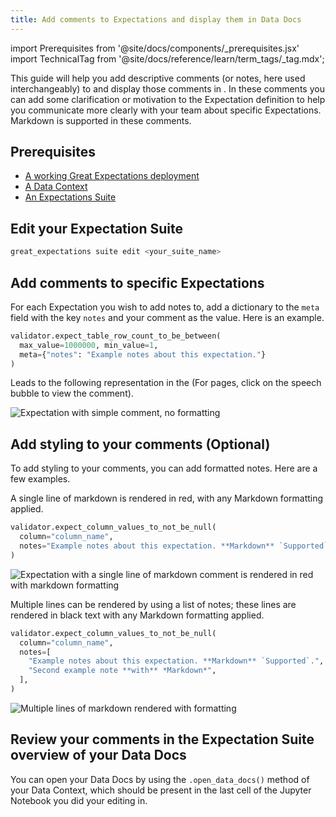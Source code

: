 ```yaml
---
title: Add comments to Expectations and display them in Data Docs
---
```

import Prerequisites from '@site/docs/components/_prerequisites.jsx'
import TechnicalTag from '@site/docs/reference/learn/term_tags/_tag.mdx';

This guide will help you add descriptive comments (or notes, here used interchangeably) to <TechnicalTag tag="expectation" text="Expectations" /> and display those comments in <TechnicalTag tag="data_docs" text="Data Docs" />. In these comments you can add some clarification or motivation to the Expectation definition to help you communicate more clearly with your team about specific Expectations. Markdown is supported in these comments.

## Prerequisites

<Prerequisites>

- [A working Great Expectations deployment](/docs/oss/guides/setup/setup_overview)
- [A Data Context](/docs/oss/guides/setup/configuring_data_contexts/instantiating_data_contexts/instantiate_data_context)
- [An Expectations Suite](/docs/oss/guides/expectations/how_to_create_and_edit_expectations_with_instant_feedback_from_a_sample_batch_of_data)

</Prerequisites>

## Edit your Expectation Suite

```bash
great_expectations suite edit <your_suite_name>
```

## Add comments to specific Expectations

For each Expectation you wish to add notes to, add a dictionary to the ``meta`` field with the key ``notes`` and your comment as the value. Here is an example.

```python
validator.expect_table_row_count_to_be_between(
  max_value=1000000, min_value=1,
  meta={"notes": "Example notes about this expectation."}
)
```

Leads to the following representation in the <TechnicalTag tag="data_docs" text="Data Docs" /> (For <TechnicalTag tag="expectation_suite" text="Expectation Suite" /> pages, click on the speech bubble to view the comment).

![Expectation with simple comment, no formatting](/docs/oss/images/table_level_no_format.png)

## Add styling to your comments (Optional)

To add styling to your comments, you can add formatted notes. Here are a few examples.

A single line of markdown is rendered in red, with any Markdown formatting applied.

```python
validator.expect_column_values_to_not_be_null(
  column="column_name",
  notes="Example notes about this expectation. **Markdown** `Supported`.",
)
```

![Expectation with a single line of markdown comment is rendered in red with markdown formatting](/docs/oss/images/single_line_markdown_red.png)

Multiple lines can be rendered by using a list of notes; these lines are rendered in black text with any Markdown formatting applied.

```python
validator.expect_column_values_to_not_be_null(
  column="column_name",
  notes=[
    "Example notes about this expectation. **Markdown** `Supported`.",
    "Second example note **with** *Markdown*",
  ],
)
```

![Multiple lines of markdown rendered with formatting](/docs/oss/images/multiple_line_markdown.png)


## Review your comments in the Expectation Suite overview of your Data Docs

You can open your Data Docs by using the `.open_data_docs()` method of your Data Context, which should be present in the last cell of the Jupyter Notebook you did your editing in.